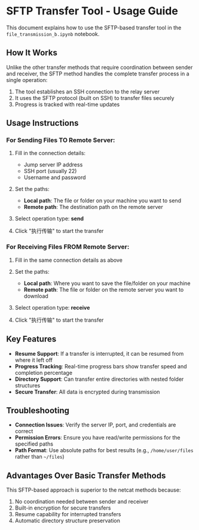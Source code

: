 # SFTP Transfer Tool - Usage Guide

This document explains how to use the SFTP-based transfer tool in the `file_transmission_b.ipynb` notebook.

## How It Works

Unlike the other transfer methods that require coordination between sender and receiver, the SFTP method handles the complete transfer process in a single operation:

1. The tool establishes an SSH connection to the relay server
2. It uses the SFTP protocol (built on SSH) to transfer files securely
3. Progress is tracked with real-time updates

## Usage Instructions

### For Sending Files TO Remote Server:

1. Fill in the connection details:
   - Jump server IP address
   - SSH port (usually 22)
   - Username and password

2. Set the paths:
   - **Local path**: The file or folder on your machine you want to send
   - **Remote path**: The destination path on the remote server

3. Select operation type: **send**

4. Click "执行传输" to start the transfer

### For Receiving Files FROM Remote Server:

1. Fill in the same connection details as above

2. Set the paths:
   - **Local path**: Where you want to save the file/folder on your machine
   - **Remote path**: The file or folder on the remote server you want to download

3. Select operation type: **receive**

4. Click "执行传输" to start the transfer

## Key Features

- **Resume Support**: If a transfer is interrupted, it can be resumed from where it left off
- **Progress Tracking**: Real-time progress bars show transfer speed and completion percentage
- **Directory Support**: Can transfer entire directories with nested folder structures
- **Secure Transfer**: All data is encrypted during transmission

## Troubleshooting

- **Connection Issues**: Verify the server IP, port, and credentials are correct
- **Permission Errors**: Ensure you have read/write permissions for the specified paths
- **Path Format**: Use absolute paths for best results (e.g., `/home/user/files` rather than `~/files`)

## Advantages Over Basic Transfer Methods

This SFTP-based approach is superior to the netcat methods because:
1. No coordination needed between sender and receiver
2. Built-in encryption for secure transfers
3. Resume capability for interrupted transfers
4. Automatic directory structure preservation
